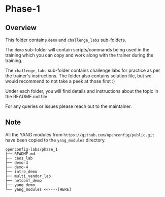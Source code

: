 # Phase-1

## Overview

This folder contains `demo` and `challenge_labs` sub-folders.

The `demo` sub-folder will contain scripts/commands being used in the training which you can copy and work along with the trainer during the training.

The `challenge_labs` sub-folder contains challenge labs for practice as per the trainer's instructions. The folder also contains solution file, but we would recommend to not take a peek at those first :)

Under each folder, you will find details and instructions about the topic in the README.md file.

For any queries or issues please reach out to the maintainer.

## Note

All the YANG modules from `https://github.com/openconfig/public.git` have been copied to the `yang_modules` directory.

```shell
openconfig-labs/phase_1
├── README.md
├── ceos_lab
├── demo-3
├── demo-4
├── intro_demo
├── multi_vendor_lab
├── netconf_demo
├── yang_demo
└── yang_modules <<----[HERE]
```

